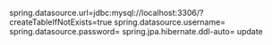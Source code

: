 
spring.datasource.url=jdbc:mysql://localhost:3306/<Database-name>?createTableIfNotExists=true
spring.datasource.username= <username>
spring.datasource.password= <password>
spring.jpa.hibernate.ddl-auto= update